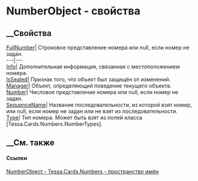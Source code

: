 # NumberObject - свойства
##  __Свойства
[FullNumber](P_Tessa_Cards_Numbers_NumberObject_FullNumber.htm)|  Строковое
представление номера или null, если номер не задан.  
---|---  
[Info](P_Tessa_Cards_Numbers_NumberObject_Info.htm)| Дополнительная
информация, связанная с местоположением номера.  
[IsSealed](P_Tessa_Cards_Numbers_NumberObject_IsSealed.htm)| Признак того, что
объект был защищён от изменений.  
[Manager](P_Tessa_Cards_Numbers_NumberObject_Manager.htm)| Объект,
определяющий поведение текущего объекта.  
[Number](P_Tessa_Cards_Numbers_NumberObject_Number.htm)|  Числовое
представление номера или null, если номер не задан.  
[SequenceName](P_Tessa_Cards_Numbers_NumberObject_SequenceName.htm)|  Название
последовательности, из которой взят номер, или null, если номер не задан или
не взят из последовательности.  
[Type](P_Tessa_Cards_Numbers_NumberObject_Type.htm)|  Тип номера. Может быть
взят из полей класса [Tessa.Cards.Numbers.NumberTypes].  
## __См. также
#### Ссылки
[NumberObject - ](T_Tessa_Cards_Numbers_NumberObject.htm)
[Tessa.Cards.Numbers - пространство имён](N_Tessa_Cards_Numbers.htm)
